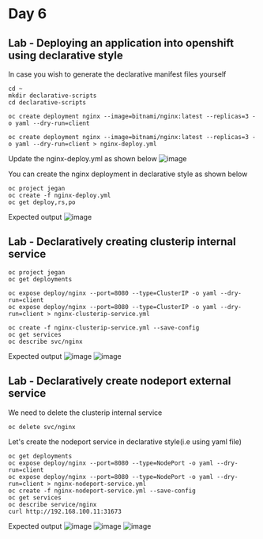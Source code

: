# Day 6

## Lab - Deploying an application into openshift using declarative style
In case you wish to generate the declarative manifest files yourself
```
cd ~
mkdir declarative-scripts
cd declarative-scripts

oc create deployment nginx --image=bitnami/nginx:latest --replicas=3 -o yaml --dry-run=client

oc create deployment nginx --image=bitnami/nginx:latest --replicas=3 -o yaml --dry-run=client > nginx-deploy.yml
```

Update the nginx-deploy.yml as shown below
![image](https://github.com/user-attachments/assets/b3b8eaa1-6bcc-40a5-a0d1-c31631122144)

You can create the nginx deployment in declarative style as shown below
```
oc project jegan
oc create -f nginx-deploy.yml
oc get deploy,rs,po
```

Expected output
![image](https://github.com/user-attachments/assets/745e27c8-d24e-4bcc-a582-2fd1ce2f2fdb)

## Lab - Declaratively creating clusterip internal service
```
oc project jegan
oc get deployments

oc expose deploy/nginx --port=8080 --type=ClusterIP -o yaml --dry-run=client
oc expose deploy/nginx --port=8080 --type=ClusterIP -o yaml --dry-run=client > nginx-clusterip-service.yml

oc create -f nginx-clusterip-service.yml --save-config
oc get services
oc describe svc/nginx
```

Expected output
![image](https://github.com/user-attachments/assets/cd814c43-aca7-4d2a-9afc-a687fe365fbf)
![image](https://github.com/user-attachments/assets/a66406dc-1181-4286-bb05-9fe7743b2edd)

## Lab - Declaratively create nodeport external service

We need to delete the clusterip internal service
```
oc delete svc/nginx
```

Let's create the nodeport service in declarative style(i.e using yaml file)
```
oc get deployments
oc expose deploy/nginx --port=8080 --type=NodePort -o yaml --dry-run=client
oc expose deploy/nginx --port=8080 --type=NodePort -o yaml --dry-run=client > nginx-nodeport-service.yml
oc create -f nginx-nodeport-service.yml --save-config
oc get services
oc describe service/nginx
curl http://192.168.100.11:31673
```

Expected output
![image](https://github.com/user-attachments/assets/70142571-6163-4677-9d70-5fde33383d5b)
![image](https://github.com/user-attachments/assets/35d4a84d-3358-46e3-9ad1-df69a11047b1)
![image](https://github.com/user-attachments/assets/29dca678-7e46-48f2-b10c-367ace7ea2d6)
